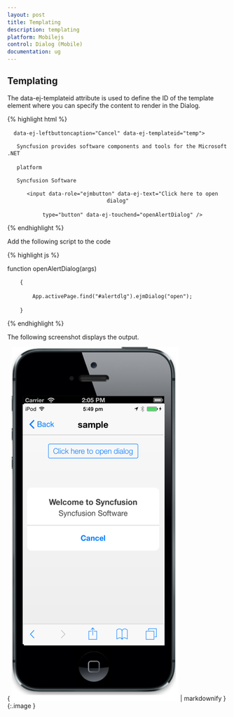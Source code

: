 ```yaml
---
layout: post
title: Templating
description: templating
platform: Mobilejs
control: Dialog (Mobile)
documentation: ug
---
```


## Templating

The data-ej-templateid attribute is used to define the ID of the template element where you can specify the content to render in the Dialog.

{% highlight html %}



<div id="alertdlg" data-role="ejmdialog" data-ej-title="Welcome to Syncfusion"

      data-ej-leftbuttoncaption="Cancel" data-ej-templateid="temp">

   <div>

       Syncfusion provides software components and tools for the Microsoft .NET 

       platform

   </div>

   <div id="temp">

       Syncfusion Software

   </div>

</div>

<div style="text-align: center">

       <input data-role="ejmbutton" data-ej-text="Click here to open dialog"

       type="button" data-ej-touchend="openAlertDialog" />

</div>



{% endhighlight %}



Add the following script to the code

{% highlight js %}



function openAlertDialog(args)

        {

            App.activePage.find("#alertdlg").ejmDialog("open");

        }





{% endhighlight %}



The following screenshot displays the output.

{ ![](Templating_images/Templating_img1.png) | markdownify }
{:.image }


